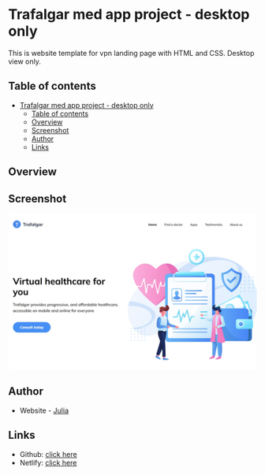 # Trafalgar med app project - desktop only

This is website template for vpn landing page with HTML and CSS. Desktop view only.

## Table of contents

- [Trafalgar med app project - desktop only](#trafalgar-med-app-project---desktop-only)
  - [Table of contents](#table-of-contents)
  - [Overview](#overview)
  - [Screenshot](#screenshot)
  - [Author](#author)
  - [Links](#links)

## Overview

## Screenshot

![](./screenshots/screenshot.jpg)

## Author

- Website - [Julia](https://codepen.io/yulich)

## Links

- Github: [click here](https://github.com/yulich81/trafalgar_med_app_landing_desktop_only)
- Netlify: [click here](https://dainty-croissant-c4043b.netlify.app/)